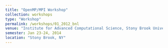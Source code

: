 ```yaml
---
title: "OpenMP/MPI Workshop"
collection: workshops
type: "Workshop"
permalink: /workshops/01_2012_bnl
venue: "Institute for Advanced Computational Science, Stony Brook University"
semester: Jan 23-24, 2014
location: "Stony Brook, NY"
---
```


